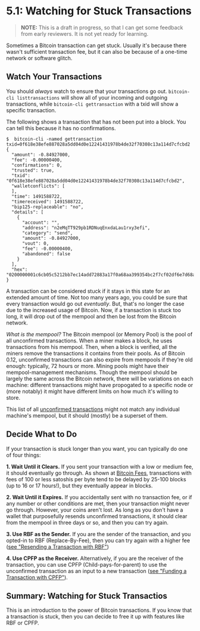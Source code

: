 # 5.1: Watching for Stuck Transactions

> **NOTE:** This is a draft in progress, so that I can get some feedback from early reviewers. It is not yet ready for learning.

Sometimes a Bitcoin transaction can get stuck. Usually it's because there wasn't sufficient transaction fee, but it can also be because of a one-time network or software glitch.

## Watch Your Transactions

You should _always_ watch to ensure that your transactions go out. `bitcoin-cli listtransactions` will show all of your incoming and outgoing transactions, while `bitcoin-cli gettransaction` with a txid will show a specific transaction. 

The following shows a transaction that has not been put into a block. You can tell this because it has no confirmations. 
```
$  bitcoin-cli -named gettransaction txid=0f618e38efe887028a5dd04d0e12241431978b4de32f70308c13a114d7cfcbd2
{
  "amount": -0.84927000,
  "fee": -0.00000400,
  "confirmations": 0,
  "trusted": true,
  "txid": "0f618e38efe887028a5dd04d0e12241431978b4de32f70308c13a114d7cfcbd2",
  "walletconflicts": [
  ],
  "time": 1491588722,
  "timereceived": 1491588722,
  "bip125-replaceable": "no",
  "details": [
    {
      "account": "",
      "address": "n2eMqTT929pb1RDNuqEnxdaLau1rxy3efi",
      "category": "send",
      "amount": -0.84927000,
      "vout": 0,
      "fee": -0.00000400,
      "abandoned": false
    }
  ],
  "hex": "0200000001c6cb05c5212bb7ec14add72883a17f0a68aa399354bc2f7cf02df6e7d68a6937000000006a47304402203f21d769cbf3cf1626ef09bb35d0d8e88efe9f14d097f4b493628e96b2e1c90b0220162ff60701525e70942f5090dc48ec2b2f3b87cd40185351ab316991567f61c50121029045eaa55d283526c723e6d5495d9b3f077b545563f86465aafcd9bfdd50359effffffff0118e20f05000000001976a914e7c1345fc8f87c68170b3aa798a956c2fe6a9eff88ac00000000"
}
```
A transaction can be considered stuck if it stays in this state for an extended amount of time. Not too many years ago, you could be sure that every transaction would go out _eventually_. But, that's no longer the case due to the increased usage of Bitcoin. Now, if a transaction is stuck too long, it will drop out of the mempool and then be lost from the Bitcoin network.

_What is the mempool?_ The Bitcoin mempool (or Memory Pool) is the pool of all unconfirmed transactions. When a miner makes a block, he uses transactions from his mempool. Then, when a block is verified, all the miners remove the transactions it contains from their pools. As of Bitcoin 0.12, unconfirmed transactions can also expire from mempools if they're old enough: typically, 72 hours or more. Mining pools might have their mempool-management mechanisms. Though the mempool should be largely the same across the Bitcoin network, there will be variations on each machine: different transactions might have propogated to a specific node or (more notably) it might have different limits on how much it's willing to store. 

This list of all [unconfirmed transactions](https://blockchain.info/unconfirmed-transactions) might not match any individual machine's mempool, but it should (mostly) be a superset of them.

## Decide What to Do

If your transaction is stuck longer than you want, you can typically do one of four things:

**1. Wait Until it Clears.** If you sent your transaction with a low or medium fee, it should eventually go through. As shown at [Bitcoin Fees](https://bitcoinfees.21.co/), transactions with fees of 100 or less satoshis per byte tend to be delayed by 25-100 blocks (up to 16 or 17 hours!), but they eventually appear in blocks.

**2. Wait Until it Expires.** If you accidentally sent with no transaction fee, or if any number or other conditions are met, then your transaction might never go through. However, your coins aren't lost. As long as you don't have a wallet that purposefully resends unconfirmed transactions, it should clear from the mempool in three days or so, and then you can try again.

**3. Use RBF as the Sender.** If you are the sender of the transaction, and you opted-in to RBF (Replace-By-Fee), then you can try again with a higher fee ([see "Resending a Transaction with RBF"](5_2_Resending_a_Transaction_with_RBF.md))

**4. Use CPFP as the Receiver.** Alternatively, if you are the receiver of the transaction, you can use CPFP (Child-pays-for-parent) to use the unconfirmed transaction as an input to a new transaction ([see "Funding a Transaction with CPFP"](5_3_Funding_a_Transaction_with_CPFP.md)).

## Summary: Watching for Stuck Transactios

This is an introduction to the power of Bitcoin transactions. If you know that a transaction is stuck, then you can decide to free it up with features like RBF or CPFP.
